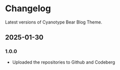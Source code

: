 # Changelog

Latest versions of Cyanotype Bear Blog Theme.

## 2025-01-30

### 1.0.0

- Uploaded the repositories to Github and Codeberg

